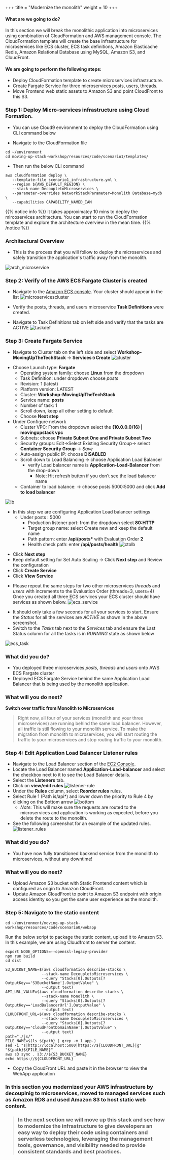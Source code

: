 +++
title = "Modernize the monolith"
weight = 10
+++

#### What are we going to do?
In this section we will break the monolithic application into microservices using combination of CloudFormation and AWS management console. The CloudFormation template will create the base infrastructure for microservices like ECS cluster, ECS task definitions, Amazon Elasticache Redis, Amazon Relational Database using MySQL, Amazon S3, and CloudFront.

#### We are going to perform the following steps:

* Deploy CloudFormation template to create microservices infrastructure.
* Create Fargate Service for three microservices posts, users, threads.
* Move Frontend web static assets to Amazon S3 and point CloudFront to this S3.


### Step 1: Deploy Micro-services infrastructure using Cloud Formation.


* You can use Cloud9 environment to deploy the CloudFormation using CLI command below

- Navigate to the CloudFormation file

```
cd ~/environment
cd moving-up-stack-workshop/resources/code/scenario1/templates/
```
* Then run the below CLI command
```
aws cloudformation deploy \
   --template-file scenario1_infrastructure.yml \
   --region ${AWS_DEFAULT_REGION} \
   --stack-name DecoupletoMicroservices \
   --parameter-overrides NetworkStackParameter=Monolith Database=mydb \
   --capabilities CAPABILITY_NAMED_IAM
```

{{% notice info %}}
it takes approximatey 10 mins to deploy the mircoservices architecture. You can start to run the CloudFormation template and explore the architecture overview in the mean time.
{{% /notice %}}

### Architectural Overview

* This is the process that you will follow to deploy the microservices and safely transition the application's traffic away from the monolith.

![arch_microservice](images/arch_microservice.png)

  
### Step 2: Verify of the AWS ECS Fargate Cluster is created

* Navigate to the [Amazon ECS console](https://console.aws.amazon.com/ecs/home?). Your cluster should appear in the list
![microservicescluster](images/microservicescluster.png)

* Verify the posts, threads, and users microservice **Task Definitions** were created.

* Navigate to Task Definitions tab on left side and verify that the tasks are ACTIVE
![taskdef](images/taskdef.png)

### Step 3: Create Fargate Service

* Navigate to Cluster tab on the left side and select **Workshop-MovingUpTheTechStack** → **Services→Create**
![cluster](images/cluster.png)

- Choose Launch type: **Fargate**
    * Operating system family: choose **Linux** from the dropdown
    * Task Definition: under dropdown choose *posts*
    * Revision: 1 (latest)
    * Platform version: LATEST
    * Cluster: **Workshop-MovingUpTheTechStack**
    * Service name: **posts**
    * Number of task: 1
    * Scroll down, keep all other setting to default
    * Choose **Next step**
- Under Configure network
    * Cluster VPC: From the dropdown select the **(10.0.0.0/16) | movingupstack vpc**
    * Subnets: choose **Private Subnet One and Private Subnet Two**
    * Security groups: Edit→Select Existing Security Group→ select **Container Security Group** → *Save*
    * Auto-assign public IP: choose **DISABLED**
    * Scroll down to Load Balancing → choose Application Load Balancer
        * verify Load balancer name is **Application-Load-Balancer** from the drop-down 
            * Note: Hit refresh button if you don’t see the load balancer name
    * Container to load balance: → choose posts 5000:5000 and click **Add to load balancer**

![lb](images/lb.png)

- In this step we are configuring Application Load balancer settings
    * Under posts : 5000
        * Production listener port: from the dropdown select **80:HTTP**
        * Target group name: select Create new and keep the default name
        * Path pattern: enter **/api/posts\*** with Evaluation Order **2**
        * Health check path: enter **/api/posts/health**
![ctolb](images/ctolb.png)

* Click **Next step**
* Keep default setting for Set Auto Scaling → Click **Next step** and Review the configuration
* Click **Create Service**
* Click **View Service**

- Please repeat the same steps for two other microservices *threads* and *users* with increments to the Evaluation Order (threads=3, users=4) Once you created all three ECS services your ECS cluster should have services as shown below.
![ecs_service](images/ecs_services.png)
* It should only take a few seconds for all your services to start. Ensure the  *Status* for all the services are *ACTIVE* as shown in the above screenshot. 
* Switch to the *Tasks* tab next to the *Services* tab and ensure the Last Status column for all the tasks is in *RUNNING* state as shown below

![ecs_task](images/ecs_tasks.png)


### What did you do?

* You deployed three microservices *posts*, *threads* and *users* onto AWS ECS Fargate cluster 
* Deployed ECS Fargate Service behind the same Application Load Balancer that is being used by the monolith application.

### What will you do next? 

**Switch over traffic from Monolith to Microservices**

> Right now, all four of your services (monolith and your three microservices) are running behind the same load balancer. However, all traffic is still flowing to your monolith service. To make the migration from monolith to microservices, you will start routing the traffic to your microservices and stop routing traffic to your monolith.

### Step 4: Edit Application Load Balancer Listener rules

* Navigate to the Load Balancer section of the [EC2 Console](https://console.aws.amazon.com/ec2/v2/home?#LoadBalancers:).
* Locate the Load Balancer named **Application-Load-balancer** and select the checkbox next to it to see the Load Balancer details.
* Select the **Listeners** tab.
* Click on **view/edit rules**
![listener-rule](images/listener-rule.png)
* Under the **Rules** column, select **Reorder rules** rules.
* Select Rule 1 (Path is/api*) and lower down the priority to Rule 4 by clicking on the Bottom arrow ![bottom](images/bottom.png)
  * *Note*: This will make sure the requests are routed to the microservices and application is working as expected, before you delete the route to the monolith.
* See the following screenshot for an example of the updated rules.
![listener_rules](images/listener_rules.png)



### What did you do?

* You have now fully transitioned backend service from the monolith to microservices, without any downtime!

### What will you do next? 

* Upload Amazon S3 bucket with Static Frontend content which is configured as origin to Amazon CloudFront. 
* Update Amazon CloudFront to point to Amazon S3 endpoint with origin access identity so you get the same user experience as the monolith.

### Step 5: Navigate to the static content

```
cd ~/environment/moving-up-stack-workshop/resources/code/scenario0/webapp

```

Run the below script to package the static content, upload it to Amazon S3.
In this example, we are using Cloudfront to server the content.

```
export NODE_OPTIONS=--openssl-legacy-provider
npm run build
cd dist

S3_BUCKET_NAME=$(aws cloudformation describe-stacks \
                --stack-name DecoupletoMicroservices \
                --query "Stacks[0].Outputs[?OutputKey=='S3BucketName'].OutputValue" \
                --output text)
API_URL_VALUE=$(aws cloudformation describe-stacks \
                --stack-name Monolith \
                --query "Stacks[0].Outputs[?OutputKey=='LoadBalancerUrl'].OutputValue" \
                --output text)
CLOUDFRONT_URL=$(aws cloudformation describe-stacks \
                --stack-name DecoupletoMicroservices \
                --query "Stacks[0].Outputs[?OutputKey=='CloudFrontDomainName'].OutputValue" \
                --output text)
path="./js/"
FILE_NAME=$(ls ${path} | grep -m 1 app.)
sed -i "s|http://localhost:5000|https://${CLOUDFRONT_URL}|g" "${path}${FILE_NAME}"
aws s3 sync . s3://${S3_BUCKET_NAME}
echo https://${CLOUDFRONT_URL}
```

- Copy the CloudFront URL and paste it in the browser to view the WebApp application


### In this section you modernized your AWS infrastructure by decouplnig to microservices, moved to managed services such as Amazon RDS and used Amazon S3 to host static web content.

> ### In the next section we will move up this stack and see how to modernize the infrastructure to give developers an easy way to deploy their code using containers and serverless technologies, leveraging the management tools, governance, and visibility needed to provide consistent standards and best practices.